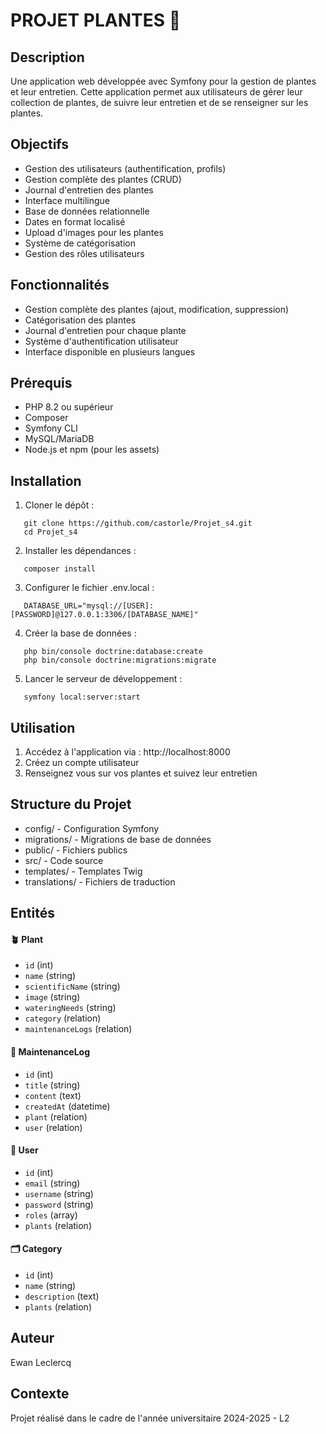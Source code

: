 # PROJET PLANTES 🌱

## Description

Une application web développée avec Symfony pour la gestion de plantes et leur entretien. Cette application permet aux utilisateurs de gérer leur collection de plantes, de suivre leur entretien et de se renseigner sur les plantes.

## Objectifs

* Gestion des utilisateurs (authentification, profils)
* Gestion complète des plantes (CRUD)
* Journal d'entretien des plantes
* Interface multilingue
* Base de données relationnelle
* Dates en format localisé
* Upload d'images pour les plantes
* Système de catégorisation
* Gestion des rôles utilisateurs


## Fonctionnalités

* Gestion complète des plantes (ajout, modification, suppression)
* Catégorisation des plantes
* Journal d'entretien pour chaque plante
* Système d'authentification utilisateur
* Interface disponible en plusieurs langues

## Prérequis

* PHP 8.2 ou supérieur
* Composer
* Symfony CLI
* MySQL/MariaDB
* Node.js et npm (pour les assets)

## Installation

1. Cloner le dépôt :
```
   git clone https://github.com/castorle/Projet_s4.git
   cd Projet_s4
```

2. Installer les dépendances :
```
   composer install
```

3. Configurer le fichier .env.local :
```
   DATABASE_URL="mysql://[USER]:[PASSWORD]@127.0.0.1:3306/[DATABASE_NAME]"
```

4. Créer la base de données :
```
   php bin/console doctrine:database:create
   php bin/console doctrine:migrations:migrate
```

5. Lancer le serveur de développement :
```
   symfony local:server:start
```

## Utilisation

1. Accédez à l'application via : http://localhost:8000
2. Créez un compte utilisateur
3. Renseignez vous sur vos plantes et suivez leur entretien

## Structure du Projet

- config/         - Configuration Symfony
- migrations/     - Migrations de base de données
- public/         - Fichiers publics
- src/           - Code source
- templates/     - Templates Twig
- translations/  - Fichiers de traduction

## Entités

#### 🪴 Plant
- `id` (int)
- `name` (string)
- `scientificName` (string)
- `image` (string)
- `wateringNeeds` (string)
- `category` (relation)
- `maintenanceLogs` (relation)

#### 📝 MaintenanceLog
- `id` (int)
- `title` (string)
- `content` (text)
- `createdAt` (datetime)
- `plant` (relation)
- `user` (relation)

#### 👤 User
- `id` (int)
- `email` (string)
- `username` (string)
- `password` (string)
- `roles` (array)
- `plants` (relation)

#### 🗂️ Category
- `id` (int)
- `name` (string)
- `description` (text)
- `plants` (relation)

## Auteur

Ewan Leclercq

## Contexte

Projet réalisé dans le cadre de l'année universitaire 2024-2025 - L2
